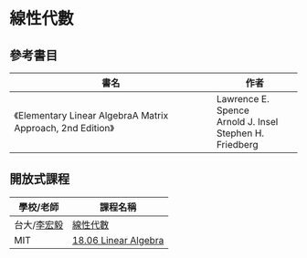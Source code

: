 # 線性代數

## 參考書目

| 書名                                                                                                                                                      | 作者                                                              |
| --------------------------------------------------------------------------------------------------------------------------------------------------------- | ----------------------------------------------------------------- |
| 《<span class="book-title"><span class="main-title">Elementary Linear Algebra</span><span class="subtitle">A Matrix Approach, 2nd Edition</span></span>》 | Lawrence E. Spence<br />Arnold J. Insel<br />Stephen H. Friedberg |

## 開放式課程

| 學校/老師       | 課程名稱                 |
| --------------- | ------------------------ |
| 台大/[李宏毅][] | [線性代數][]             |
| MIT             | [18.06 Linear Algebra][] |

[李宏毅]: http://speech.ee.ntu.edu.tw/~tlkagk/courses_LA18.html
[線性代數]: https://www.youtube.com/playlist?list=PLJV_el3uVTsNmr39gwbyV-0KjULUsN7fW
[18.06 Linear Algebra]: https://web.mit.edu/18.06/www/
